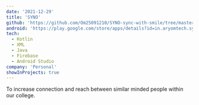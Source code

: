 ```yaml
---
date: '2021-12-29'
title: 'SYNO'
github: 'https://github.com/Om25091210/SYNO-sync-with-smile/tree/master'
android: 'https://play.google.com/store/apps/details?id=in.aryomtech.syno'
tech:
  - Kotlin
  - XML
  - Java
  - Firebase
  - Android Studio
company: 'Personal'
showInProjects: true
---
```


To increase connection and reach between similar minded people within our college.
